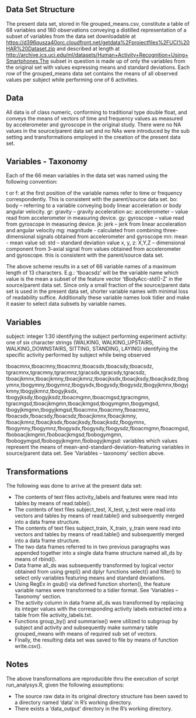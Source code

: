 ## Data Set Structure

The present data set, stored in file grouped_means.csv, constitute a table of 68 variables and 180 observations conveying a distilled representation of a subset of variables from the data set downloadable at https://d396qusza40orc.cloudfront.net/getdata%2Fprojectfiles%2FUCI%20HAR%20Dataset.zip and described at length at http://archive.ics.uci.edu/ml/datasets/Human+Activity+Recognition+Using+Smartphones.The subset in question is made up of only the variables from the original set with values expressing means and standard deviations. Each row of the grouped_means data set contains the means of all observed values per subject while performing one of 6 activities.

## Data

All data is of class numeric, conforming to traditional type double float, and conveys the means of vectors of time and frequency values as measured by accelerometer and gyroscope in the original study.
There were no NA values in the source/parent data set and no NAs were introduced by the sub setting and transformations employed in the creation of the present data set.  

## Variables - Taxonomy

Each of the 66 mean variables in the data set was named using the following convention:

t or f: at the first position of the variable names refer to time or frequency correspondently. This is consistent with the parent/source data set.
bo: body – referring to a variable conveying body linear acceleration or body angular velocity.
gr: gravity – gravity acceleration 
ac: accelerometer – value read from accelerometer in measuring device.
gy: gyroscope – value read from gyroscope in measuring device. 
jk: jerk – jerk from linear acceleration and angular velocity
mg: magnitude - 	calculated from combining three-dimensional signals obtained from accelerometer and gyroscope
mn: mean - mean value
sd: std – standard deviation value
x, y, z: X,Y,Z – dimensional component from 3-axial signal from values obtained from accelerometer and gyroscope. this is consistent with the parent/source data set.

The above scheme results in a set of 66 variable names of a maximum length of 13 characters. E.g.: ‘tboacsdz’ will be the variable name which value is the mean a subset of the feature vector ‘tBodyAcc-std()-Z’ in the source/parent data set. 
Since only a small fraction of the source/parent data set is used in the present data set, shorter variable names with minimal loss of readability suffice. Additionally these variable names look tidier and make it easier to select data subsets by variable names.

## Variables 

subject: integer 1:30 identifying the subject performing experiment
activity: one of six character strings (WALKING, WALKING_UPSTAIRS, WALKING_DOWNSTAIRS, SITTING, STANDING, LAYING) identifying the specific activity performed by subject while being observed

tboacmnx,tboacmny,tboacmnz,tboacsdx,tboacsdy,tboacsdz,
tgracmnx,tgracmny,tgracmnz,tgracsdx,tgracsdy,tgracsdz,
tboacjkmnx,tboacjkmny,tboacjkmnz,tboacjksdx,tboacjksdy,tboacjksdz,tbogymnx,tbogymny,tbogymnz,tbogysdx,tbogysdy,tbogysdz,tbogyjkmnx,tbogyjkmny,tbogyjkmnz,tbogyjksdx,
tbogyjksdy,tbogyjksdz,tboacmgmn,tboacmgsd,tgracmgmn,
tgracmgsd,tboacjkmgmn,tboacjkmgsd,tbogymgmn,tbogymgsd,
tbogyjkmgmn,tbogyjkmgsd,fboacmnx,fboacmny,fboacmnz,
fboacsdx,fboacsdy,fboacsdz,fboacjkmnx,fboacjkmny,
fboacjkmnz,fboacjksdx,fboacjksdy,fboacjksdz,fbogymnx,
fbogymny,fbogymnz,fbogysdx,fbogysdy,fbogysdz,fboacmgmn,fboacmgsd,fboboacjkmgmn,fboboacjkmgsd,fbobogymgmn,
fbobogymgsd,fbobogyjkmgmn,fbobogyjkmgsd: variables which values represent the means of mean-and-standard-deviation-featuring variables in source/parent data set. See ‘Variables – taxonomy’ section above.

## Transformations
The following was done to arrive at the present data set:
* The contents of text files activity_labels and features were read into tables by means of read.table().
* The contents of text files subject_test, X_test, y_test were read into vectors and tables by means of read.table() and subsequently merged into a data frame structure.
* The contents of text files subject_train, X_train, y_train were read into vectors and tables by means of read.table() and subsequently merged into a data frame structure.
* The two data frames referred to in two previous paragraphs was appended together into a single data frame structure named all_ds by means of rbind().
* Data frame all_ds was subsequently transformed by logical vector obtained from using grepl() and dplyr functions select() and filter() to select only variables featuring means and standard deviations.
* Using RegEx in gsub() via defined function shorten(), the feature variable names were transformed to a tidier format. See ‘Variables – Taxonomy’ section.
* The activity column in data frame all_ds was transformed by replacing its integer values with the corresponding activity labels extracted into a table from file activity_labels.txt.
* Functions group_by() and summarise() were utilized to subgroup by subject and activity and subsequently make summary table grouped_means with means of required sub set of vectors.
* Finally, the resulting data set was saved to file by means of function write.csv().

## Notes
The above transformations are reproducible thru the execution of script run_analysys.R, given the following assumptions:
*	The source raw data in its original directory structure has been saved to a directory named ‘data’ in R’s working directory. 
*	There exists a ‘data_output’ directory in the R’s working directory.
  

